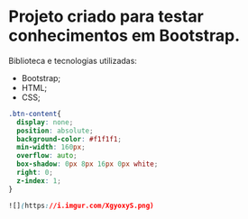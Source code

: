 # Projeto criado para testar conhecimentos em Bootstrap.

Biblioteca e tecnologias utilizadas:
- Bootstrap;
- HTML;
- CSS;

```css
.btn-content{
  display: none;
  position: absolute;
  background-color: #f1f1f1;
  min-width: 160px;
  overflow: auto;
  box-shadow: 0px 8px 16px 0px white;
  right: 0;
  z-index: 1;
}

![](https://i.imgur.com/XgyoxyS.png)
